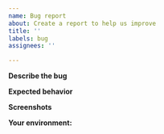 ```yaml
---
name: Bug report
about: Create a report to help us improve
title: ''
labels: bug
assignees: ''

---
```


**Describe the bug**

<!-- What is the bug? -->

**Expected behavior**

<!-- What should happen instead? -->

**Screenshots**

<!-- Screenshots are appreciated, not required. -->

**Your environment:**

<!--
 - OS: [e.g. iOS]
 - Browser [e.g. chrome, safari]
 - Version [e.g. 22]
 -->

